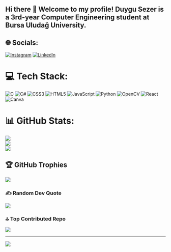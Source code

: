 ## Hi there 👋 Welcome to my profile! Duygu Sezer is a 3rd-year Computer Engineering student at Bursa Uludağ University.

## 🌐 Socials:
[![Instagram](https://img.shields.io/badge/Instagram-%23E4405F.svg?logo=Instagram&logoColor=white)](https://instagram.com/duygusezrr) [![LinkedIn](https://img.shields.io/badge/LinkedIn-%230077B5.svg?logo=linkedin&logoColor=white)](https://linkedin.com/in/duygusezrr) 

# 💻 Tech Stack:
![C](https://img.shields.io/badge/c-%2300599C.svg?style=for-the-badge&logo=c&logoColor=white) ![C#](https://img.shields.io/badge/c%23-%23239120.svg?style=for-the-badge&logo=csharp&logoColor=white) ![CSS3](https://img.shields.io/badge/css3-%231572B6.svg?style=for-the-badge&logo=css3&logoColor=white) ![HTML5](https://img.shields.io/badge/html5-%23E34F26.svg?style=for-the-badge&logo=html5&logoColor=white) ![JavaScript](https://img.shields.io/badge/javascript-%23323330.svg?style=for-the-badge&logo=javascript&logoColor=%23F7DF1E) ![Python](https://img.shields.io/badge/python-3670A0?style=for-the-badge&logo=python&logoColor=ffdd54) ![OpenCV](https://img.shields.io/badge/opencv-%23white.svg?style=for-the-badge&logo=opencv&logoColor=white) ![React](https://img.shields.io/badge/react-%2320232a.svg?style=for-the-badge&logo=react&logoColor=%2361DAFB) ![Canva](https://img.shields.io/badge/Canva-%2300C4CC.svg?style=for-the-badge&logo=Canva&logoColor=white)
# 📊 GitHub Stats:
![](https://github-readme-stats.vercel.app/api?username=duygusezr&theme=neon&hide_border=false&include_all_commits=false&count_private=false)<br/>
![](https://github-readme-streak-stats.herokuapp.com/?user=duygusezr&theme=neon&hide_border=false)<br/>
![](https://github-readme-stats.vercel.app/api/top-langs/?username=duygusezr&theme=neon&hide_border=false&include_all_commits=false&count_private=false&layout=compact)

## 🏆 GitHub Trophies
![](https://github-profile-trophy.vercel.app/?username=duygusezr&theme=radical&no-frame=true&no-bg=true&margin-w=4)

### ✍️ Random Dev Quote
![](https://quotes-github-readme.vercel.app/api?type=horizontal&theme=radical)

### 🔝 Top Contributed Repo
![](https://github-contributor-stats.vercel.app/api?username=duygusezr&limit=5&theme=neon&combine_all_yearly_contributions=true)

---
[![](https://visitcount.itsvg.in/api?id=duygusezr&icon=7&color=10)](https://visitcount.itsvg.in)

<!-- Proudly created with GPRM ( https://gprm.itsvg.in ) -->
